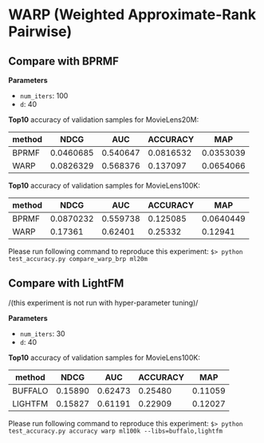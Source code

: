 # WARP (Weighted Approximate-Rank Pairwise)

## Compare with BPRMF

**Parameters**

- `num_iters`: 100
- `d`: 40

**Top10** accuracy of validation samples for MovieLens20M:

method | NDCG | AUC | ACCURACY | MAP |
-- | -- | -- | -- | -- 
BPRMF | 0.0460685  | 0.540647 | 0.0816532 | 0.0353039
WARP | 0.0826329  | 0.568376 | 0.137097 | 0.0654066

**Top10** accuracy of validation samples for MovieLens100K:

method | NDCG | AUC | ACCURACY | MAP |
-- | -- | -- | -- | -- 
BPRMF | 0.0870232 | 0.559738 | 0.125085 | 0.0640449
WARP | 0.17361 | 0.62401 | 0.25332 | 0.12941

Please run following command to reproduce this experiment: `$> python test_accuracy.py compare_warp_brp ml20m`

## Compare with LightFM
/(this experiment is not run with hyper-parameter tuning)/

**Parameters**

- `num_iters`: 30
- `d`: 40

**Top10** accuracy of validation samples for MovieLens100K:

method | NDCG | AUC | ACCURACY | MAP |
-- | -- | -- | -- | -- 
BUFFALO| 0.15890| 0.62473| 0.25480| 0.11059
LIGHTFM| 0.15827| 0.61191| 0.22909| 0.12027

Please run following command to reproduce this experiment: `$> python test_accuracy.py accuracy warp ml100k --libs=buffalo,lightfm`
